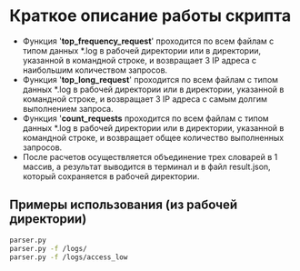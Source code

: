 # Краткое описание работы скрипта

- Функция '**top_frequency_request**' проходится по всем файлам с типом данных *.log в рабочей директории или в директории, указанной в командной строке, и возвращает 3 IP адреса с наибольшим количеством запросов.
- Функция '**top_long_request**' проходится по всем файлам с типом данных *.log в рабочей директории или в директории, указанной в командной строке, и возвращает 3 IP адреса с самым долгим выполнением запроса.
- Функция '**count_requests** проходится по всем файлам с типом данных *.log в рабочей директории или в директории, указанной в командной строке, и возвращает общее количество выполненных запросов.
- После расчетов осуществляется объединение трех словарей в 1 массив, а результат выводится в терминал и в файл result.json, который сохраняется в рабочей директории.

## Примеры использования (из рабочей директории)
```sh
parser.py
parser.py -f /logs/
parser.py -f /logs/access_low
```


